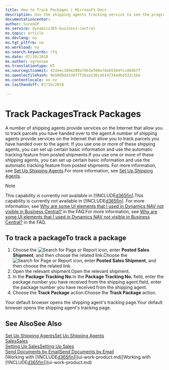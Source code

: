 ```yaml
---
title: How to Track Packages | Microsoft Docs
description: Use the shipping agents tracking service to see the progress of a delivery.
documentationcenter: 
author: SorenGP
ms.service: dynamics365-business-central
ms.topic: article
ms.devlang: na
ms.tgt_pltfrm: na
ms.workload: na
ms.search.keywords: rfq
ms.date: 07/19/2018
ms.author: sgroespe
ms.translationtype: HT
ms.sourcegitcommit: 42deec3d94209a7963e596e7deb5584fccd6db7f
ms.openlocfilehash: 9e50d9da53077f2baa136ca614734adbd332c1be
ms.contentlocale: en-nz
ms.lasthandoff: 07/19/2018

---
```

# <a name="track-packages"></a><span data-ttu-id="3e4e1-103">Track Packages</span><span class="sxs-lookup"><span data-stu-id="3e4e1-103">Track Packages</span></span>
<span data-ttu-id="3e4e1-104">A number of shipping agents provide services on the Internet that allow you to track parcels you have handed over to the agent.</span><span class="sxs-lookup"><span data-stu-id="3e4e1-104">A number of shipping agents provide services on the Internet that allow you to track parcels you have handed over to the agent.</span></span> <span data-ttu-id="3e4e1-105">If you use one or more of these shipping agents, you can set up certain basic information and use the automatic tracking feature from posted shipments.</span><span class="sxs-lookup"><span data-stu-id="3e4e1-105">If you use one or more of these shipping agents, you can set up certain basic information and use the automatic tracking feature from posted shipments.</span></span> <span data-ttu-id="3e4e1-106">For more information, see [Set Up Shipping Agents](sales-how-to-set-up-shipping-agents.md).</span><span class="sxs-lookup"><span data-stu-id="3e4e1-106">For more information, see [Set Up Shipping Agents](sales-how-to-set-up-shipping-agents.md).</span></span>  

> [!NOTE]
> <span data-ttu-id="3e4e1-107">This capability is currently not available in [!INCLUDE[d365fin](includes/d365fin_md.md)].</span><span class="sxs-lookup"><span data-stu-id="3e4e1-107">This capability is currently not available in [!INCLUDE[d365fin](includes/d365fin_md.md)].</span></span> <span data-ttu-id="3e4e1-108">For more information, see [Why are some UI elements that I used in Dynamics NAV not visible in Business Central?](https://docs.microsoft.com/en-us/dynamics365/business-central/across-faq#why-are-some-ui-elements-that-i-used-in-dynamics-nav-not-visible-in-) in the FAQ.</span><span class="sxs-lookup"><span data-stu-id="3e4e1-108">For more information, see [Why are some UI elements that I used in Dynamics NAV not visible in Business Central?](https://docs.microsoft.com/en-us/dynamics365/business-central/across-faq#why-are-some-ui-elements-that-i-used-in-dynamics-nav-not-visible-in-) in the FAQ.</span></span>

## <a name="to-track-a-package"></a><span data-ttu-id="3e4e1-109">To track a package</span><span class="sxs-lookup"><span data-stu-id="3e4e1-109">To track a package</span></span>
1. <span data-ttu-id="3e4e1-110">Choose the ![Search for Page or Report](media/ui-search/search_small.png "Search for Page or Report icon") icon, enter **Posted Sales Shipment**, and then choose the related link.</span><span class="sxs-lookup"><span data-stu-id="3e4e1-110">Choose the ![Search for Page or Report](media/ui-search/search_small.png "Search for Page or Report icon") icon, enter **Posted Sales Shipment**, and then choose the related link.</span></span>
2. <span data-ttu-id="3e4e1-111">Open the relevant shipment.</span><span class="sxs-lookup"><span data-stu-id="3e4e1-111">Open the relevant shipment.</span></span>
3. <span data-ttu-id="3e4e1-112">In the **Package Tracking No.**</span><span class="sxs-lookup"><span data-stu-id="3e4e1-112">In the **Package Tracking No.**</span></span> <span data-ttu-id="3e4e1-113">field, enter the package number you have received from the shipping agent.</span><span class="sxs-lookup"><span data-stu-id="3e4e1-113">field, enter the package number you have received from the shipping agent.</span></span>
4. <span data-ttu-id="3e4e1-114">Choose the **Track Package** action.</span><span class="sxs-lookup"><span data-stu-id="3e4e1-114">Choose the **Track Package** action.</span></span>

<span data-ttu-id="3e4e1-115">Your default browser opens the shipping agent's tracking page.</span><span class="sxs-lookup"><span data-stu-id="3e4e1-115">Your default browser opens the shipping agent's tracking page.</span></span>

## <a name="see-also"></a><span data-ttu-id="3e4e1-116">See Also</span><span class="sxs-lookup"><span data-stu-id="3e4e1-116">See Also</span></span>
[<span data-ttu-id="3e4e1-117">Set Up Shipping Agents</span><span class="sxs-lookup"><span data-stu-id="3e4e1-117">Set Up Shipping Agents</span></span>](sales-how-to-set-up-shipping-agents.md)  
[<span data-ttu-id="3e4e1-118">Sales</span><span class="sxs-lookup"><span data-stu-id="3e4e1-118">Sales</span></span>](sales-manage-sales.md)  
[<span data-ttu-id="3e4e1-119">Setting Up Sales</span><span class="sxs-lookup"><span data-stu-id="3e4e1-119">Setting Up Sales</span></span>](sales-setup-sales.md)  
[<span data-ttu-id="3e4e1-120">Send Documents by Email</span><span class="sxs-lookup"><span data-stu-id="3e4e1-120">Send Documents by Email</span></span>](ui-how-send-documents-email.md)  
<span data-ttu-id="3e4e1-121">[Working with [!INCLUDE[d365fin](includes/d365fin_md.md)]](ui-work-product.md)</span><span class="sxs-lookup"><span data-stu-id="3e4e1-121">[Working with [!INCLUDE[d365fin](includes/d365fin_md.md)]](ui-work-product.md)</span></span>

